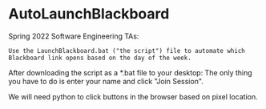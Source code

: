 # AutoLaunchBlackboard
Spring 2022 Software Engineering TAs:

	Use the LaunchBlackboard.bat ("the script") file to automate which Blackboard link opens based on the day of the week.
After downloading the script as a *.bat file to your desktop: The only thing you have to do is enter your name and click "Join Session".

We will need python to click buttons in the browser based on pixel location.